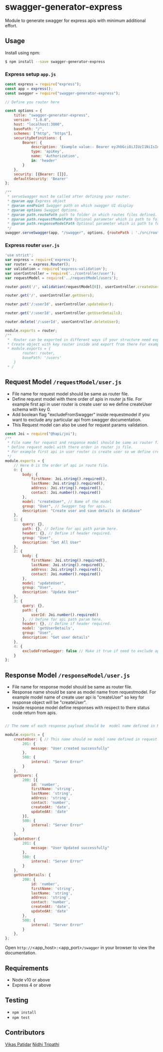 # swagger-generator-express

Module to generate swagger for express apis with minimum additional effort.


## Usage ##

Install using npm:

```bash
$ npm install --save swagger-generator-express
```

### Express setup `app.js` ###

```javascript
const express = require("express");
const app = express();
const swagger = require("swagger-generator-express");

// Define you router here

const options = {
	title: "swagger-generator-express",
	version: "1.0.0",
	host: "localhost:3000",
	basePath: "/",
	schemes: ["http", "https"],
	securityDefinitions: {
		Bearer: {
			description: 'Example value:- Bearer eyJhbGciOiJIUzI1NiIsInR5cCI6IkpXVCJ9.eyJpZCI6IjU5MmQwMGJhNTJjYjJjM',
			type: 'apiKey',
			name: 'Authorization',
			in: 'header'
		}
	},
	security: [{Bearer: []}],
	defaultSecurity: 'Bearer'
};

/**
 * serveSwagger must be called after defining your router.
 * @param app Express object
 * @param endPoint Swagger path on which swagger UI display
 * @param options Swagget Options.
 * @param path.routePath path to folder in which routes files defined.
 * @param path.requestModelPath Optional parameter which is path to folder in which requestModel defined, if not given request params will not display on swagger documentation.
 * @param path.responseModelPath Optional parameter which is path to folder in which responseModel defined, if not given response objects will not display on swagger documentation.
 */
swagger.serveSwagger(app, "/swagger", options, {routePath : './src/routes/', requestModelPath: './src/requestModel', responseModelPath: './src/responseModel'});

```

### Express router `user.js` ###

```javascript
'use strict';
var express = require('express');
var router = express.Router();
var validation = require('express-validation');
var userController = require('../controller/user');
var requestModel = require('../requestModel/users');

router.post('/', validation(requestModel[0]), userController.createUser);

router.get('/', userController.getUsers);

router.put('/:userId', userController.updateUser);

router.get('/:userId', userController.getUserDetails);

router.delete('/:userId', userController.deleteUser);

module.exports = router;
/**
 *  Router can be exported in different ways if your structure need export some other data along with routers. 
 * Create object with key router inside and export from there For example
 * module.exports = {
        router: router,
        basePath: '/users'
    }
 * /

```

## Request Model `/requestModel/user.js`
  - File name for request model should be same as router file.
  - Define request model with there order of apis in router js file. For example first api in user router is create user so we define createUser schema with key 0.
  - Add boolean flag "excludeFromSwagger" inside requestmodel if you want to exclude any particular api from swagger documentation.
  - This Request model can also be used for request params validation.

```javascript
const Joi = require("@hapi/joi");
/**
 * File name for request and response model should be same as router file.
 * Define request model with there order in router js file.
 * For example first api in user router is create user so we define createUser schema with key 0.
 */
module.exports = {
    // Here 0 is the order of api in route file.
    0: {
        body: {
            firstName: Joi.string().required(),
            lastName: Joi.string().required(),
            address: Joi.string().required(),
            contact: Joi.number().required()
        },
        model: "createUser", // Name of the model
        group: "User", // Swagger tag for apis.
        description: "Create user and save details in database"
    },
    1: {
        query: {},
        path: {}, // Define for api path param here.
        header: {}, // Define if header required.
        group: "User",
        description: "Get All User"
    },
    2: {
        body: {
            firstName: Joi.string().required(),
            lastName: Joi.string().required(),
            address: Joi.string().required(),
            contact: Joi.number().required()
        },
        model: "updateUser",
        group: "User",
        description: "Update User"
    },
    3: {
        query: {},
        path: {
            userId: Joi.number().required()
        }, // Define for api path param here.
        header: {}, // Define if header required.
        model: 'getUserDetails',
        group: "User",
        description: "Get user details"
    },
    4: {
        excludeFromSwagger: false // Make it true if need to exclude apis from swagger.
    }
};
```

## Response Model `/responseModel/user.js`

 - File name for response model should be same as router file.
 - Response name should be sane as model name from requestmodel. For example model name of create user api is "createUser" so key for response object will be "createUser".
 - Inside response model define responses with respect to there status code return from apis.

```javascript

// The name of each response payload should be  model name defined in Request model schema.

module.exports = {
    createUser: { // This name should ne model name defined in request model.
        201: {
            message: "User created successfully"
        },
        500: {
            internal: "Server Error"
        }
    },
    getUsers: {
        200: [{
            id: 'number',
            firstName: 'string',
            lastName: 'string',
            address: 'string',
            contact: 'number',
            createdAt: 'date',
            updatedAt: 'date'
        }],
        500: {
            internal: "Server Error"
        }
    },
    updateUser:{
        201: {
            message: "User Updated successfully"
        },
        500: {
            internal: "Server Error"
        }
    },
    getUserDetails: {
        200: {
            id: 'number',
            firstName: 'string',
            lastName: 'string',
            address: 'string',
            contact: 'number',
            createdAt: 'date',
            updatedAt: 'date'
        },
        500: {
            internal: "Server Error"
        }
    },
};
```

Open `http://`<app_host>`:`<app_port>`/swagger` in your browser to view the documentation.

## Requirements

- Node v10 or above
- Express 4 or above

## Testing

- `npm install`
- `npm test`

## Contributors

[Vikas Patidar](https://www.linkedin.com/in/vikas-patidar-0106/)
[Nidhi Tripathi](https://www.linkedin.com/in/nidhi-tripathi-3244817a/)
